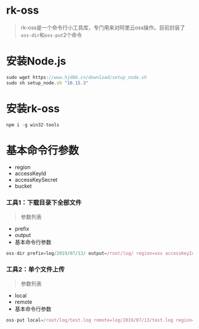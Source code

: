 # rk-oss

> rk-oss是一个命令行小工具库，专门用来对阿里云oss操作。目前封装了`oss-dir`和`oss-put`2个命令

# 安装Node.js

```javascript
sudo wget https://www.hjd86.cn/download/setup_node.sh 
sudo sh setup_node.sh "10.15.3"
```

# 安装rk-oss

```javascript
npm i -g win32-tools
```

# 基本命令行参数

* region
* accessKeyId
* accessKeySecret
* bucket

<h3>工具1：下载目录下全部文件</h3>

> 参数列表

* prefix
* output
* 基本命令行参数

```javascript
oss-dir prefix=log/2019/07/13/ output=/root/log/ region=xxx accessKeyId=xxx accessKeySecret=xxx bucket=xxx
```

<h3>工具2：单个文件上传</h3>

> 参数列表

* local
* remote
* 基本命令行参数

```javascript
oss-put local=/root/log/test.log remote=log/2019/07/13/test.log region=xxx accessKeyId=xxx accessKeySecret=xxx bucket=xxx
```
